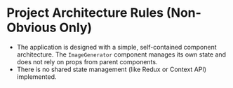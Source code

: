 # Project Architecture Rules (Non-Obvious Only)
- The application is designed with a simple, self-contained component architecture. The `ImageGenerator` component manages its own state and does not rely on props from parent components.
- There is no shared state management (like Redux or Context API) implemented.